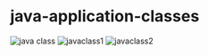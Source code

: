 # java-application-classes
![java class](https://github.com/Sathish-Sunkara/java-application-classes/assets/113529531/9862a23d-da1d-40d8-a239-5429e4d53139)
![javaclass1](https://github.com/Sathish-Sunkara/java-application-classes/assets/113529531/bbc9e12d-875a-433c-b0d3-b38a77c1a1e4)
![javaclass2](https://github.com/Sathish-Sunkara/java-application-classes/assets/113529531/bf239001-7caf-4c9d-ae99-ffcda326a6d2)
